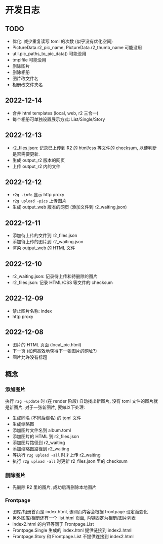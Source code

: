 # 开发日志

## TODO

- 优化: 减少重复读写 toml 的次数 (似乎没有优化空间)
- PictureData.r2_pic_name, PictureData.r2_thumb_name 可能没用
- util.pic_paths_to_pic_data() 可能没用
- tmplfile 可能没用
- 删除图片
- 删除相册
- 图片改文件名
- 相册改文件夹名

## 2022-12-14

- 合并 html templates (local, web, r2 三合一)
- 每个相册可单独设置展示方式: List/Single/Story

## 2022-12-13

- r2_files.json:
  记录已上传到 R2 的 html/css 等文件的 checksum, 以便判断是否需要更新.
- 生成 output_r2 版本的网页
- 上传 output_r2 内的文件

## 2022-12-12

- `r2g -info` 显示 http proxy
- `r2g upload -pics` 上传图片
- 生成 output_web 版本的网页 (添加文件到 r2_waiting.json)

## 2022-12-11

- 添加待上传的文件到 r2_files.json
- 添加待上传的图片到 r2_waiting.json
- 渲染 output_web 的 HTML 文件

## 2022-12-10

- r2_waiting.json: 记录待上传和待删除的图片
- r2_files.json: 记录 HTML/CSS 等文件的 checksum

## 2022-12-09

- 禁止图片名称: index
- http proxy

## 2022-12-08

- 图片的 HTML 页面 (local_pic.html)
- 下一页 (如何高效地获得下一张图片的网址?)
- 图片允许没有标题

## 概念

### 添加图片

执行 `r2g -update` 时 (在 render 阶段) 自动找出新图片,
没有 toml 文件的图片就是新图片, 对于一张新图片, 要做以下处理:

- 生成同名 (不同后缀名) 的 toml 文件
- 生成缩略图
- 添加图片文件名到 album.toml
- 添加图片的 HTML 到 r2_files.json
- 添加图片路径到 r2_waiting
- 添加缩略图路径到 r2_waiting
- 等执行 `r2g upload -all` 时才上传 r2_waiting
- 执行 `r2g upload -all` 时更新 r2_files.json 里的 checksum

### 删除图片

- 先删除 R2 里的图片, 成功后再删除本地图片

### Frontpage

- 图库/相册首页是 index.html, 该网页内容会根据 frontpage 设定而变化
- 另外图库/相册还有一个 list.html 页面, 内容固定为相册/图片列表
- index2.html 的内容等同于 Frontpage.List
- Frontpage.Single 生成的 index.html 提供链接到 index2.html
- Frontpage.Story 和 Frontpage.List 不提供连接到 index2.html
